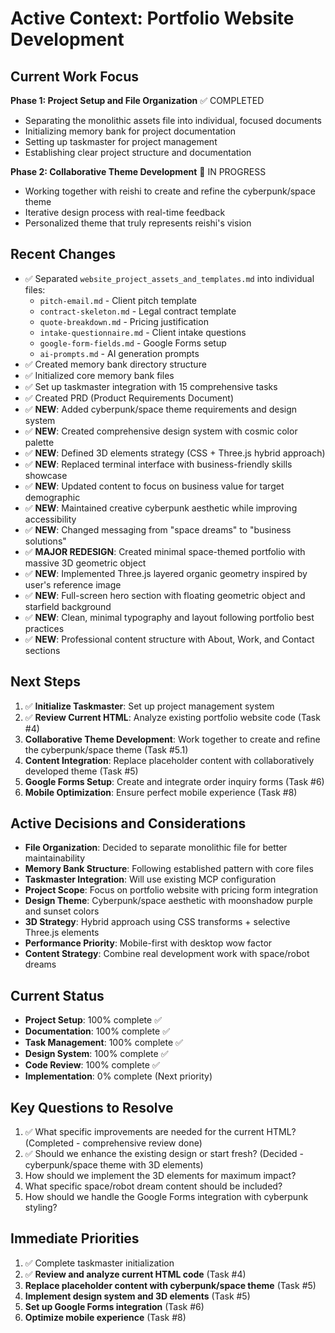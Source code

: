 # Active Context: Portfolio Website Development

## Current Work Focus
**Phase 1: Project Setup and File Organization** ✅ COMPLETED
- Separating the monolithic assets file into individual, focused documents
- Initializing memory bank for project documentation
- Setting up taskmaster for project management
- Establishing clear project structure and documentation

**Phase 2: Collaborative Theme Development** 🎨 IN PROGRESS
- Working together with reishi to create and refine the cyberpunk/space theme
- Iterative design process with real-time feedback
- Personalized theme that truly represents reishi's vision

## Recent Changes
- ✅ Separated `website_project_assets_and_templates.md` into individual files:
  - `pitch-email.md` - Client pitch template
  - `contract-skeleton.md` - Legal contract template
  - `quote-breakdown.md` - Pricing justification
  - `intake-questionnaire.md` - Client intake questions
  - `google-form-fields.md` - Google Forms setup
  - `ai-prompts.md` - AI generation prompts
- ✅ Created memory bank directory structure
- ✅ Initialized core memory bank files
- ✅ Set up taskmaster integration with 15 comprehensive tasks
- ✅ Created PRD (Product Requirements Document)
- ✅ **NEW**: Added cyberpunk/space theme requirements and design system
- ✅ **NEW**: Created comprehensive design system with cosmic color palette
- ✅ **NEW**: Defined 3D elements strategy (CSS + Three.js hybrid approach)
- ✅ **NEW**: Replaced terminal interface with business-friendly skills showcase
- ✅ **NEW**: Updated content to focus on business value for target demographic
- ✅ **NEW**: Maintained creative cyberpunk aesthetic while improving accessibility
- ✅ **NEW**: Changed messaging from "space dreams" to "business solutions"
- ✅ **MAJOR REDESIGN**: Created minimal space-themed portfolio with massive 3D geometric object
- ✅ **NEW**: Implemented Three.js layered organic geometry inspired by user's reference image
- ✅ **NEW**: Full-screen hero section with floating geometric object and starfield background
- ✅ **NEW**: Clean, minimal typography and layout following portfolio best practices
- ✅ **NEW**: Professional content structure with About, Work, and Contact sections

## Next Steps
1. ✅ **Initialize Taskmaster**: Set up project management system
2. ✅ **Review Current HTML**: Analyze existing portfolio website code (Task #4)
3. **Collaborative Theme Development**: Work together to create and refine the cyberpunk/space theme (Task #5.1)
4. **Content Integration**: Replace placeholder content with collaboratively developed theme (Task #5)
5. **Google Forms Setup**: Create and integrate order inquiry forms (Task #6)
6. **Mobile Optimization**: Ensure perfect mobile experience (Task #8)

## Active Decisions and Considerations
- **File Organization**: Decided to separate monolithic file for better maintainability
- **Memory Bank Structure**: Following established pattern with core files
- **Taskmaster Integration**: Will use existing MCP configuration
- **Project Scope**: Focus on portfolio website with pricing form integration
- **Design Theme**: Cyberpunk/space aesthetic with moonshadow purple and sunset colors
- **3D Strategy**: Hybrid approach using CSS transforms + selective Three.js elements
- **Performance Priority**: Mobile-first with desktop wow factor
- **Content Strategy**: Combine real development work with space/robot dreams

## Current Status
- **Project Setup**: 100% complete ✅
- **Documentation**: 100% complete ✅
- **Task Management**: 100% complete ✅
- **Design System**: 100% complete ✅
- **Code Review**: 100% complete ✅
- **Implementation**: 0% complete (Next priority)

## Key Questions to Resolve
1. ✅ What specific improvements are needed for the current HTML? (Completed - comprehensive review done)
2. ✅ Should we enhance the existing design or start fresh? (Decided - cyberpunk/space theme with 3D elements)
3. How should we implement the 3D elements for maximum impact?
4. What specific space/robot dream content should be included?
5. How should we handle the Google Forms integration with cyberpunk styling?

## Immediate Priorities
1. ✅ Complete taskmaster initialization
2. ✅ **Review and analyze current HTML code** (Task #4)
3. **Replace placeholder content with cyberpunk/space theme** (Task #5)
4. **Implement design system and 3D elements** (Task #5)
5. **Set up Google Forms integration** (Task #6)
6. **Optimize mobile experience** (Task #8)
